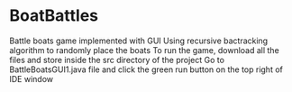 # BoatBattles
Battle boats game implemented with GUI
Using recursive bactracking algorithm to randomly place the boats
To run the game, download all the files and store inside the src directory of the project 
Go to BattleBoatsGUI1.java file and click the green run button on the top right of IDE window

